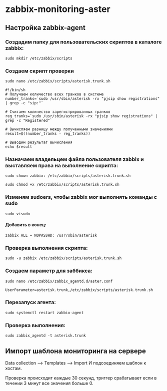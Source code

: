 # zabbix-monitoring-aster
## Настройка zabbix-agent
### Создадим папку для пользовательских скриптов в каталоге zabbix:
```
sudo mkdir /etc/zabbix/scripts
```
### Cоздаем скрипт проверки 
```
sudo nano /etc/zabbix/scripts/asterisk.trunk.sh
```
```
#!/bin/sh
# Получаем количество всех транков в системе
number_tranks=`sudo /usr/sbin/asterisk -rx "pjsip show registrations" | grep -c "sip:"`

# Считаем количество зарегистрированных транков
reg_tranks=`sudo /usr/sbin/asterisk -rx "pjsip show registrations" | grep -c "Registered"`

# Вычисляем разницу между полученными значениями
result=$((number_tranks - reg_tranks))

# Выводим результат вычисления
echo $result
```
### Назначаем владельцем файла пользователя zabbix и выставляем права на выполнение скрипта:
```
sudo chown zabbix: /etc/zabbix/scripts/asterisk.trunk.sh
```
```
sudo chmod +x /etc/zabbix/scripts/asterisk.trunk.sh
```
### Изменям sudoers, чтобы zabbix мог выполнять команды с sudo
```
sudo visudo
```
#### Добавить в конец:
```
zabbix ALL = NOPASSWD: /usr/sbin/asterisk
```
### Проверка выполнения скрипта:
```
sudo -u zabbix /etc/zabbix/scripts/asterisk.trunk.sh
```
### Создаем  параметр для заббикса:
```
sudo nano /etc/zabbix/zabbix_agentd.d/aster.conf
```
```
UserParameter=asterisk.trunk,/etc/zabbix/scripts/asterisk.trunk.sh
```
### Перезапуск агента:
```
sudo systemctl restart zabbix-agent
```
### Проверка выполнения:
```
sudo zabbix_agentd -t asterisk.trunk
```
## Импорт шаблона мониторинга на сервере

Data collection --> Templates --> Import
И подсоединяем шаблон к хостам.

Проверка происходит каждые 30 секунд, триггер срабатывает если в течении 3 минут все значения больше 0.
